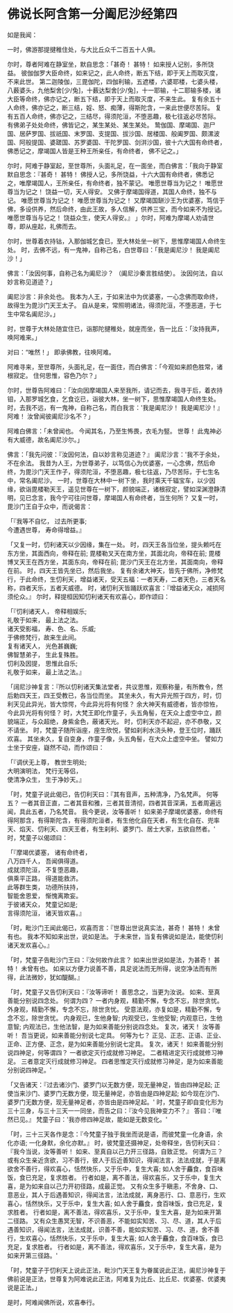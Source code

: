 # 佛说长阿含第一分阖尼沙经第四

如是我闻：

一时，佛游那提揵稚住处，与大比丘众千二百五十人俱。

尔时，尊者阿难在静室坐，默自思念：「甚奇！ 甚特！ 如来授人记别，多所饶益。 彼伽伽罗大臣命终，如来记之，此人命终，断五下结，即于天上而取灭度，不来此世。 第二迦陵伽，三毘伽陀，四伽利输，五遮楼，六婆耶楼，七婆头楼，八薮婆头，九他梨舍\[少/兔]，十薮达梨舍\[少/兔]，十一耶输，十二耶输多楼，诸大臣等命终，佛亦记之，断五下结，即于天上而取灭度，不来生此。 复有余五十人命终，佛亦记之，断三结，婬、怒、痴薄，得斯陀含，一来此世便尽苦际。 复有五百人命终，佛亦记之，三结尽，得须陀洹，不堕恶趣，极七往返必尽苦际。 有佛弟子处处命终，佛皆记之，某生某处、某生某处。 鸷伽国、摩竭国、迦尸国、居萨罗国、拔祇国、末罗国、支提国、拔沙国、居楼国、般阖罗国、颇漯波国、阿般提国、婆蹉国、苏罗婆国、干陀罗国、剑洴沙国，彼十六大国有命终者，佛悉记之，摩竭国人皆是王种王所亲任，有命终者， 佛不记之。」

尔时，阿难于静室起，至世尊所，头面礼足，在一面坐，而白佛言：「我向于静室默自思念：『甚奇！ 甚特！ 佛授人记，多所饶益，十六大国有命终者，佛悉记之，唯摩竭国人，王所亲任，有命终者，独不蒙记。 唯愿世尊当为记之！ 唯愿世尊当为记之！ 饶益一切，天人得安。 又佛于摩竭国得道，其国人命终，独不与记。 唯愿世尊当为记之！ 唯愿世尊当为记之！ 又摩竭国缾沙王为优婆塞，笃信于佛，多设供养，然后命终，由此王故，多人信解，供养三宝，而今如来不为授记。 唯愿世尊当与记之！ 饶益众生，使天人得安。』 」尔时，阿难为摩竭人劝请世尊，即从座起，礼佛而去。

尔时，世尊着衣持钴，入那伽城乞食已，至大林处坐一树下，思惟摩竭国人命终生处。 时，去佛不远，有一鬼神，自称己名，白世尊曰：「我是阖尼沙！ 我是阖尼沙！」

佛言：「汝因何事，自称己名为阖尼沙？ （阖尼沙秦言胜结使）。 汝因何法，自以妙言称见道迹？」

阖尼沙言：非余处也。 我本为人王，于如来法中为优婆塞，一心念佛而取命终，故得生为毘沙门天王太子。 自从是来，常照明诸法，得须陀洹，不堕恶道，于七生中常名阖尼沙。」

时，世尊于大林处随宜住已，诣那陀揵稚处，就座而坐，告一比丘：「汝持我声，唤阿难来。」

对曰：“唯然！」 即承佛教，往唤阿难。

阿难寻来，至世尊所，头面礼足，在一面住，而白佛言：「今观如来颜色胜常，诸根寂定。 住何思惟，容色乃尔？」

尔时，世尊告阿难曰：「汝向因摩竭国人来至我所，请记而去，我寻于后，着衣持钼，入那罗城乞食，乞食讫已，诣彼大林，坐一树下，思惟摩竭国人命终生处。 时，去我不远，有一鬼神，自称己名，而白我言：'我是阖尼沙！ 我是阖尼沙！』 阿难！ 汝曾闻彼阖尼沙名不？」

阿难白佛言：「未曾闻也。 今闻其名，乃至生怖畏，衣毛为竪。 世尊！ 此鬼神必有大威德，故名阖尼沙尔。」

佛言：「我先问彼：『汝因何法，自以妙言称见道迹？』 阖尼沙言：'我不于余处，不在余法。 我昔为人王，为世尊弟子，以笃信心为优婆塞，一心念佛，然后命终，为毘沙门天王作子，得须陀洹，不堕恶趣，极七往返，乃尽苦际，于七生名中，常名阖尼沙。 一时，世尊在大林中一树下坐，我时乘天千辐宝车，以少因缘，欲诣毘楼勒天王，遥见世尊在一树下，颜貌端正，诸根寂定，譬如深渊澄静清明，见已念言，我今宁可往问世尊，摩竭国人有命终者，当生何所？ 又复一时，毘沙门王自于众中，而说偈言：

「『我等不自忆， 过去所更事;\
今遭遇世尊， 寿命得增益。』

「又复一时，忉利诸天以少因缘，集在一处。 时，四天王各当位坐，提头赖吒在东方坐，其面西向，帝释在前; 毘楼勒叉天在南方坐，其面北向，帝释在前; 毘楼博叉天王在西方坐，其面东向，帝释在前; 毘沙门天王在北方坐，其面南向，帝释在前。 时，四天王皆先坐已，然后我坐。 复有余诸大神天，皆先于佛所，净修梵行，于此命终，生忉利天，增益诸天，受天五福：一者天寿，二者天色，三者天名称，四者天乐，五者天威德。 时，诸忉利天皆踊跃欢喜言：『增益诸天众，减损阿须伦众。』 尔时，释提桓因知忉利诸天有欢喜心，即作颂曰：

「『忉利诸天人， 帝释相娱乐;\
礼敬于如来， 最上法之法。\
诸天受影福， 寿、色、名、乐威;\
于佛修梵行，故来生此间。\
复有诸天人， 光色甚巍巍;\
佛智慧弟子， 生此复殊胜。\
忉利及因提， 思惟此自乐;\
礼敬于如来， 最上法之法。』

「阔尼沙神复言：『所以忉利诸天集法堂者，共议思惟，观察称量，有所教令，然后勅四天王，四王受教已，各当位而坐。 其坐未久，有大异光照于四方，时，忉利天见此异光，皆大惊愕，今此异光将有何怪？ 余大神天有威德者，皆亦惊恠，今此异光将有何怪？ 时，大梵王即化作童子，头五角髻，在天众上虚空中立，颜貌端正，与众超绝，身紫金色，蔽诸天光。 时，忉利天亦不起迎，亦不恭敬，又不请坐。 时，梵童子随所诣座，座生欣悦，譬如刹利水浇头种，登王位时，踊跃欢喜。 其坐未久，复自变身，作童子像，头五角髻，在大众上虚空中坐。 譬如力士坐于安座，嶷然不动，而作颂曰：

「『调伏无上尊， 教世生明处;\
大明演明法， 梵行无等侣，\
使清净众生， 生于净妙天。』

「时，梵童子说此偈已，告忉利天曰：『其有音声，五种清净，乃名梵声。 何等五？ 一者其音正直，二者其音和雅，三者其音清彻，四者其音深满，五者周遍远闻，具此五者，乃名梵音。 我今更说，汝等善听！ 如来弟子摩竭优婆塞，命终有得阿那含，有得斯陀含，有得须陀洹者，有生他化自在天者，有生化自在、兜率天、焰天、忉利天、四天王者，有生刹利、婆罗门、居士大家，五欲自然者。' 时，梵童子以偈颂曰：

「『摩竭优婆塞， 诸有命终者，\
八万四千人， 吾闻俱得道。\
成就须陀洹， 不复堕恶趣，\
俱乘平正路， 得道能救济。\
此等群生类， 功德所扶持，\
智能舍恩爱， 惭愧离欺妄。\
于彼诸天众， 梵童记如是;\
言得须陀洹， 诸天皆欢喜。』

「时，毗沙门王闻此偈已，欢喜而言：『世尊出世说真实法，甚奇！ 甚特！ 未曾有也。 我本不知如来出世，说如是法。 于未来世，当复有佛说如是法，能使忉利诸天发欢喜心。』

「时，梵童子告毗沙门王曰：『汝何故作此言？ 如来出世说如是法，为甚奇！ 甚特！ 未曾有也。 如来以方便力说善不善，具足说法而无所得，说空净法而有所得，此法微妙，犹如醍醐。』

「时，梵童子又告忉利天曰：『汝等谛听！ 善思念之，当更为汝说。 如来、至真善能分别说四念处。 何谓为四？ 一者内身观，精勤不懈，专念不忘，除世贪忧。 外身观，精勤不懈，专念不忘，除世贪忧。 受意法观，亦复如是，精勤不懈，专念不忘，除世贪忧。 内身观已，生他身智; 内观受已，生他受智; 内观意已，生他意智; 内观法已，生他法智，是为如来善能分别说四念处。 复次，诸天！ 汝等善听！ 吾当更说，如来善能分别说七定具。 何等为七？ 正见、正志、正语、正业、正命、正方便、正念，是为如来善能分别说七定具。 复次，诸天！ 如来善能分别说四神足，何等谓四？ 一者欲定灭行成就修习神足。 二者精进定灭行成就修习神足。 三者意定灭行成就修习神足。 四者思惟定灭行成就修习神足，是为如来善能分别说四神足。'

「又告诸天：『过去诸沙门、婆罗门以无数方便，现无量神足，皆由四神足起; 正使当来沙门、婆罗门无数方便，现无量神足，亦皆由是四神足起; 如今现在沙门、婆罗门无数方便，现无量神足者，亦皆由是四神足起。' 时，梵童子即自变化形为三十三身，与三十三天一一同坐，而告之曰：『汝今见我神变力不？』 答曰：『唯然已见。』 梵童子曰：'我亦修四神足故，能如是无数变化。'

「时，三十三天各作是念：『今梵童子独于我坐而说是语，而彼梵童一化身语，余化亦语; 一化身默，余化亦默。』 时，彼梵童还摄神足，处帝释坐，告忉利天曰：『我今当说，汝等善听！ 如来、至真自以己力开三径路，自致正觉。 何谓为三？ 或有众生亲近贪欲，习不善行，彼人于后近善知识，得闻法言，法法成就，于是离欲舍不善行，得欢喜心，恬然快乐，又于乐中，复生大喜; 如人舍于麤食，食百味饭，食已充足，复求胜者。 行者如是，离不善法，得欢喜乐，又于乐中，复生大喜，是为如来自以己力开初径路，成最正觉。 又有众生多于瞋恚，不舍身、口、意恶业，其人于后遇善知识，得闻法言，法法成就，离身恶行、口、意恶行，生欢喜心，恬然快乐，又于乐中，复生大喜; 如人舍于麤食，食百味饭，食已充足，复求胜者。 行者如是，离不善法，得欢喜乐，又于乐中，复生大喜，是为如来开第二径路。 又有众生愚冥无智，不识善恶，不能如实知苦、习、尽、道，其人于后遇善知识，得闻法言，法法成就，识善不善，能如实知苦、习、尽、道，舍不善行，生欢喜心，恬然快乐，又于乐中，复生大喜; 如人舍于麤食，食百味饭，食已充足，复求胜者。 行者如是，离不善法，得欢喜乐，又于乐中，复生大喜，是为如来开第三径路。'

「时，梵童子于忉利天上说此正法，毗沙门天王复为眷属说此正法，阖尼沙神复于佛前说是正法，世尊复为阿难说此正法，阿难复为比丘、比丘尼、优婆塞、优婆夷说是正法。」

是时，阿难闻佛所说，欢喜奉行。
